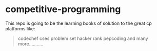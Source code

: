 # competitive-programming

This repo is going to be the learning books of solution to the great cp platforms like:
> codechef
> cses problem set 
> hacker rank 
> pepcoding 
and many more...........

